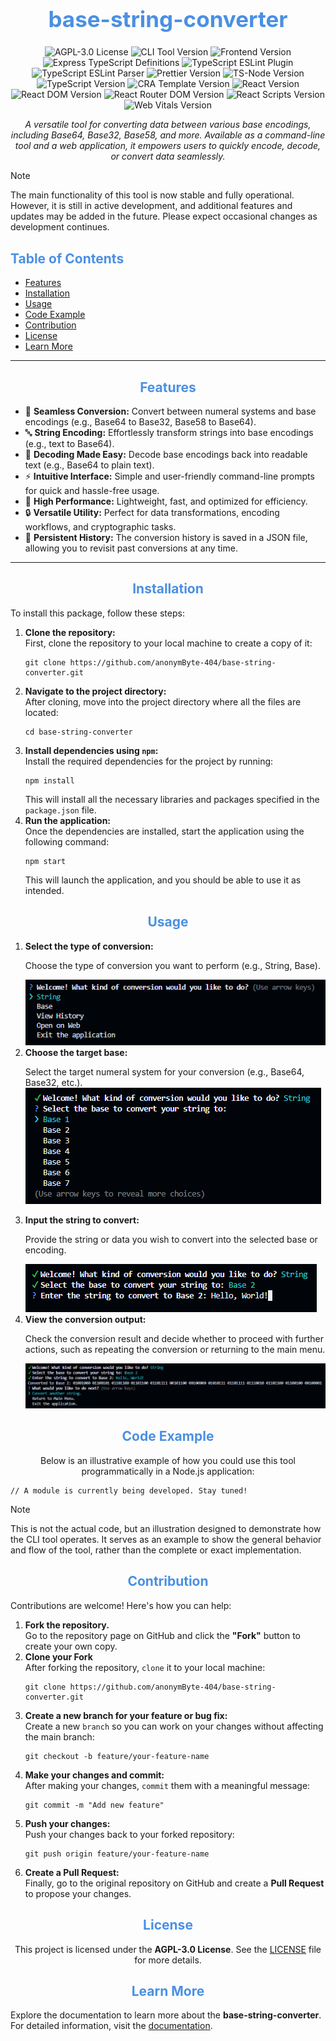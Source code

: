 <h1 align="center" style="font-size: 2.5em; color: #4A90E2;">base-string-converter</h1>

<p align="center">
  <img src="https://img.shields.io/badge/License-AGPL--3.0-green.svg" alt="AGPL-3.0 License">
  <img src="https://img.shields.io/badge/CLI--Tool-2.14.7-yellow.svg" alt="CLI Tool Version">
  <img src="https://img.shields.io/badge/Frontend-0.1.0-yellow.svg" alt="Frontend Version">
  <img src="https://img.shields.io/badge/express--types-5.0.0-yellowgreen.svg" alt="Express TypeScript Definitions">
  <img src="https://img.shields.io/badge/typescript--eslint--plugin-8.19.1-yellowgreen.svg" alt="TypeScript ESLint Plugin">
  <img src="https://img.shields.io/badge/typescript--eslint--parser-8.19.1-yellowgreen.svg" alt="TypeScript ESLint Parser">
  <img src="https://img.shields.io/badge/Prettier-3.4.2-yellowgreen.svg" alt="Prettier Version">
  <img src="https://img.shields.io/badge/ts--node-10.9.2-yellowgreen.svg" alt="TS-Node Version">
  <img src="https://img.shields.io/badge/TypeScript-5.7.2-yellowgreen.svg" alt="TypeScript Version">
  <img src="https://img.shields.io/badge/cra--template-1.2.0-blue.svg" alt="CRA Template Version">
  <img src="https://img.shields.io/badge/React-19.0.0-blue.svg" alt="React Version">
  <img src="https://img.shields.io/badge/React--DOM-19.0.0-blue.svg" alt="React DOM Version">
  <img src="https://img.shields.io/badge/React--Router--DOM-7.1.4-blue.svg" alt="React Router DOM Version">
  <img src="https://img.shields.io/badge/React--Scripts-5.0.1-blue.svg" alt="React Scripts Version">
  <img src="https://img.shields.io/badge/Web--Vitals-4.2.4-blue.svg" alt="Web Vitals Version">
</p>

<p align="center" style="font-style: italic; max-width: 600px;">
  A versatile tool for converting data between various base encodings, including Base64, Base32, Base58, and more. Available as a command-line tool and a web application, it empowers users to quickly encode, decode, or convert data seamlessly.
</p>

> [!Note]
> The main functionality of this tool is now stable and fully operational. However, it is still in active development, and additional features and updates may be added in the future. Please expect occasional changes as development continues.

<h2 style="color: #4A90E2;">Table of Contents</h2>
<ul>
  <li><a href="#features">Features</a></li>
  <li><a href="#installation">Installation</a></li>
  <li><a href="#usage">Usage</a></li>
  <li><a href="#code-example">Code Example</a></li>
  <li><a href="#contribution">Contribution</a></li>
  <li><a href="#license">License</a></li>
  <li><a href="#learn-more">Learn More</a></li>
</ul>

<hr>

<h2 align="center" id="features" style="color: #4A90E2;">Features</h2>

<ul>
    <li>🔄 <strong>Seamless Conversion:</strong> Convert between numeral systems and base encodings (e.g., Base64 to Base32, Base58 to Base64).</li>
    <li>🔤 <strong>String Encoding:</strong> Effortlessly transform strings into base encodings (e.g., text to Base64).</li>
    <li>🧩 <strong>Decoding Made Easy:</strong> Decode base encodings back into readable text (e.g., Base64 to plain text).</li>
    <li>⚡ <strong>Intuitive Interface:</strong> Simple and user-friendly command-line prompts for quick and hassle-free usage.</li>
    <li>🚀 <strong>High Performance:</strong> Lightweight, fast, and optimized for efficiency.</li>
    <li>🔒 <strong>Versatile Utility:</strong> Perfect for data transformations, encoding workflows, and cryptographic tasks.</li>
    <li>💾 <strong>Persistent History:</strong> The conversion history is saved in a JSON file, allowing you to revisit past conversions at any time.</li>
</ul>

<hr>

<h2 align="center" id="installation" style="color: #4A90E2;">Installation</h2>

<p align="left">To install this package, follow these steps:</p>
<ol>
  <li>
    <strong>Clone the repository:</strong>
    <br />First, clone the repository to your local machine to create a copy of it:
    <pre><code>git clone https://github.com/anonymByte-404/base-string-converter.git</code></pre>
  </li>
  <li>
    <strong>Navigate to the project directory:</strong>
    <br />After cloning, move into the project directory where all the files are located:
    <pre><code>cd base-string-converter</code></pre>
  </li>
  <li>
    <strong>Install dependencies using <code>npm</code>:</strong>
    <br />Install the required dependencies for the project by running:
    <pre><code>npm install</code></pre>
    This will install all the necessary libraries and packages specified in the <code>package.json</code> file.
  </li>
  <li>
    <strong>Run the application:</strong>
    <br />Once the dependencies are installed, start the application using the following command:
    <pre><code>npm start</code></pre>
    This will launch the application, and you should be able to use it as intended.
  </li>
</ol>

<h2 align="center" id="usage" style="color: #4A90E2;">Usage</h2>

<ol>
  <li>
    <strong>Select the type of conversion:</strong>
    <br><p>Choose the type of conversion you want to perform (e.g., String, Base).</p>
    <img src="assets/images/image1.png" alt="Select Conversion Type">
  </li>
  <li>
    <strong>Choose the target base:</strong>
    <br><p>Select the target numeral system for your conversion (e.g., Base64, Base32, etc.).</ps>
    <br><img src="assets/images/image2.png" alt="Choose Target Base">
  </li>
  <li>
    <strong>Input the string to convert:</strong>
    <br><p>Provide the string or data you wish to convert into the selected base or encoding.</p>
    <img src="assets/images/image3.png" alt="Input String to Convert">
  </li>
  <li>
    <strong>View the conversion output:</strong>
    <br><p>Check the conversion result and decide whether to proceed with further actions, such as repeating the conversion or returning to the main menu.</p>
    <img src="assets/images/image4.png" alt="View Conversion Output">
  </li>
</ol>

<h2 align="center" id="code-example" style="color: #4A90E2;">Code Example</h2>

<p align="center">Below is an illustrative example of how you could use this tool programmatically in a Node.js application:</p>

<pre><code>// A module is currently being developed. Stay tuned!</code></pre>

> [!Note]
> This is not the actual code, but an illustration designed to demonstrate how the CLI tool operates. It serves as an example to show the general behavior and flow of the tool, rather than the complete or exact implementation.

<h2 align="center" id="contribution" style="color: #4A90E2;">Contribution</h2>
<p align="left">Contributions are welcome! Here's how you can help:</p>
<ol>
  <li>
    <strong>Fork the repository.</strong>
    <br />Go to the repository page on GitHub and click the <strong>"Fork"</strong> button to create your own copy.
  </li>
  <li>
    <strong>Clone your Fork</strong>
    <br />After forking the repository, <code>clone</code> it to your local machine:
    <pre><code>git clone https://github.com/anonymByte-404/base-string-converter.git</code></pre>
  </li>
  <li>
    <strong>Create a new branch for your feature or bug fix:</strong>
    <br />Create a new <code>branch</code> so you can work on your changes without affecting the main branch:
    <pre><code>git checkout -b feature/your-feature-name</code></pre>
  </li>
  <li>
    <strong>Make your changes and commit:</strong>
    <br />After making your changes, <code>commit</code> them with a meaningful message:
    <pre><code>git commit -m "Add new feature"</code></pre>
  </li>
  <li>
    <strong>Push your changes:</strong>
    <br />Push your changes back to your forked repository:
    <pre><code>git push origin feature/your-feature-name</code></pre>
  </li>
  <li>
    <strong>Create a Pull Request:</strong>
    <br />Finally, go to the original repository on GitHub and create a <strong>Pull Request</strong> to propose your changes.
  </li>
</ol>

<h2 align="center" id="license" style="color: #4A90E2;">License</h2>
<p align="center">This project is licensed under the <strong>AGPL-3.0 License</strong>. See the <a href="LICENSE">LICENSE</a> file for more details.</p>

<h2 align="center" id="learn-more" style="color: #4A90E2;">Learn More</h2>

<p align="left">Explore the documentation to learn more about the <strong>base-string-converter</strong>. For detailed information, visit the <a href="docs/">documentation</a>.</p>